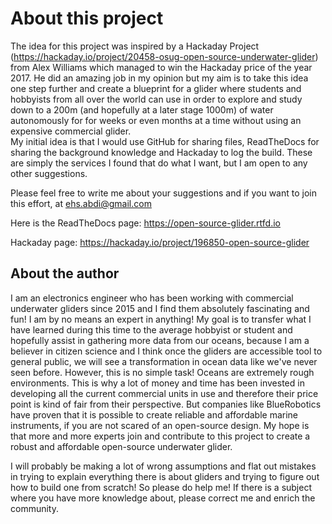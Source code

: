 About this project
===========================

The idea for this project was inspired by a Hackaday Project (https://hackaday.io/project/20458-osug-open-source-underwater-glider) from Alex Williams which managed to win the Hackaday price of the year 2017. He did an amazing job in my opinion but my aim is to take this idea one step further and create a blueprint for a glider where students and hobbyists from all over the world can use in order to explore and study down to a 200m (and hopefully at a later stage 1000m) of water autonomously for for weeks or even months at a time without using an expensive commercial glider.  
My initial idea is that I would use GitHub for sharing files, ReadTheDocs for sharing the background knowledge and Hackaday to log the build. These are simply the services I found that do what I want, but I am open to any other suggestions. 

Please feel free to write me about your suggestions and if you want to join this effort, at ehs.abdi@gmail.com

Here is the ReadTheDocs page: https://open-source-glider.rtfd.io

Hackaday page: https://hackaday.io/project/196850-open-source-glider

About the author
---------------------
I am an electronics engineer who has been working with commercial underwater gliders since 2015 and I find them absolutely fascinating and fun! I am by no means an expert in anything! My goal is to transfer what I have learned during this time to the average hobbyist or student and hopefully assist in gathering more data from our oceans, because I am a believer in citizen science and I think once the gliders are accessible tool to general public, we will see a transformation in ocean data like we've never seen before. However, this is no simple task! Oceans are extremely rough environments. This is why a lot of money and time has been invested in developing all the current commercial units in use and therefore their price point is kind of fair from their perspective. But companies like BlueRobotics have proven that it is possible to create reliable and affordable marine instruments, if you are not scared of an open-source design. My hope is that more and more experts join and contribute to this project to create a robust and affordable open-source underwater glider.

I will probably be making a lot of wrong assumptions and flat out mistakes in trying to explain everything there is about gliders and trying to figure out how to build one from scratch! So please do help me! If there is a subject where you have more knowledge about, please correct me and enrich the community. 
